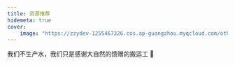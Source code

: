 ```yaml
---
title: 资源推荐
hidemeta: true
cover:
    image: "https://zzydev-1255467326.cos.ap-guangzhou.myqcloud.com/other/cover/resources.webp"
---
```


我们不生产水，我们只是感谢大自然的馈赠的搬运工 🚚
